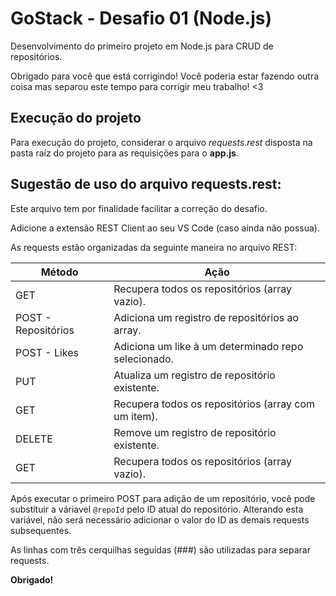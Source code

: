 # GoStack - Desafio 01 (Node.js)

Desenvolvimento do primeiro projeto em Node.js para CRUD de repositórios.

Obrigado para você que está corrigindo! Você poderia estar fazendo outra coisa mas separou este tempo para corrigir meu trabalho! <3


## Execução do projeto

Para execução do projeto, considerar o arquivo *requests.rest* disposta na pasta raíz do projeto para as requisições para o **app.js**.


## Sugestão de uso do arquivo requests.rest:

Este arquivo tem por finalidade facilitar a correção do desafio.

Adicione a extensão REST Client ao seu VS Code (caso ainda não possua).

As requests estão organizadas da seguinte maneira no arquivo REST:

|      Método         |                         Ação                         |
|---------------------|------------------------------------------------------|
|GET                  | Recupera todos os repositórios (array vazio).        |
|POST - Repositórios  | Adiciona um registro de repositórios ao array.       |
|POST - Likes         | Adiciona um like à um determinado repo selecionado.  |
|PUT                  | Atualiza um registro de repositório existente.       |
|GET                  | Recupera todos os repositórios (array com um item).  |
|DELETE               | Remove um registro de repositório existente.         |
|GET                  | Recupera todos os repositórios (array vazio).        |

Após executar o primeiro POST para adição de um repositório, você pode substituir a váriavel ```@repoId``` pelo ID atual do repositório. Alterando esta variável, não será necessário adicionar o valor do ID as demais requests subsequentes.

As linhas com três cerquilhas seguidas (###) são utilizadas para separar requests.

**Obrigado!**

